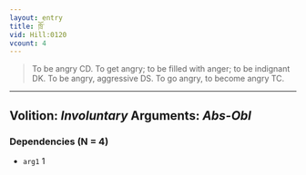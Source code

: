 ```yaml
---
layout: entry
title: ཁྲོ་
vid: Hill:0120
vcount: 4
---
```

> To be angry CD\. To get angry; to be filled with anger; to be indignant DK\. To be angry, aggressive DS\. To go angry, to become angry TC\.

---
Volition: _Involuntary_
Arguments: _Abs-Obl_
---

### Dependencies (N = 4)
* `arg1` 1
